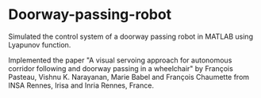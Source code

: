 # Doorway-passing-robot
Simulated the control system of a doorway passing robot in MATLAB using Lyapunov function. 

Implemented the paper "A visual servoing approach for autonomous corridor following and doorway passing in a wheelchair" by François Pasteau, Vishnu K. Narayanan, Marie Babel and François Chaumette from INSA Rennes, Irisa and Inria Rennes, France.

